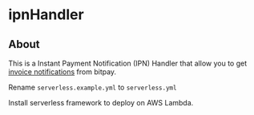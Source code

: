 # ipnHandler

## About

This is a Instant Payment Notification (IPN) Handler that allow you to get  [invoice notifications](https://bitpay.com/docs/invoice-callbacks) from bitpay. 

Rename `serverless.example.yml` to `serverless.yml`

Install serverless framework to deploy on AWS Lambda.


